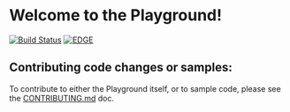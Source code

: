 # Welcome to the Playground!
[![Build Status](https://travis-ci.com/OfficeDev/script-lab.svg?token=zKp5xy2SuSortMzv5Pqc&branch=master)](https://travis-ci.com/OfficeDev/script-lab)
[![EDGE](https://img.shields.io/badge/EDGE-bornholm--edge-orange.svg)](https://bornholm-edge.azurewebsites.net)


## Contributing code changes or samples:

To contribute to either the Playground itself, or to sample code, please see the [CONTRIBUTING.md](CONTRIBUTING.md) doc.
